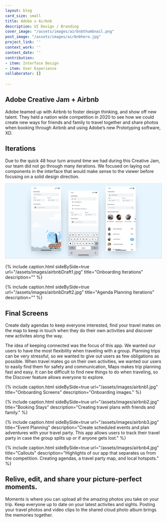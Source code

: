 ```yaml
---
layout: blog
card_size: small
title: Adobe x Airbnb
description: UI Design / Branding
cover_image: "/assets/images/airbnbthumbnail.png"
post_image: "/assets/images/airbnbhero.jpg"
project_link: ''
context_work: ''
context_date: ''
contribution:
- item: Interface Design
- item: User Experience
collaborator: []

---
```

## Adobe Creative Jam + Airbnb

Adobe teamed up with Airbnb to foster design thinking, and show off new talent. They held a nation wide competition in 2020 to see how we could create new ways for friends and family to travel together and share photos when booking through Airbnb and using Adobe’s new Prototyping software, XD.

## Iterations

Due to the quick 48 hour turn around time we had during this Creative Jam, our team did not go through many iterations. We focused on laying out components in the interface that would make sense to the viewer before focusing on a solid design direction.

<div> <img src="/assets/images/airbnbBefore.jpg" alt="first iteration"> </div>

{% include caption.html sideBySide=true url="/assets/images/airbnbDraft1.jpg" title="Onboarding Iterations" description="" %}

{% include caption.html sideBySide=true url="/assets/images/airbnbDraft2.jpg" title="Agenda Planning Iterations" description="" %}

## Final Screens

Create daily agendas to keep everyone interested, find your travel mates on the map to keep in touch when they do their own activities and discover new activites along the way.

The idea of keeping connected was the focus of this app. We wanted our users to have the most flexibility when traveling with a group. Planning trips can be very stressful, so we wanted to give out users as few obligations as possible. When travel mates go on their own activities, we wanted our users to easily find them for safety and communication, Maps makes trip planning fast and easy. It can be difficult to find new things to do when traveling, so the Discover feature allows everyone to explore.

{% include caption.html sideBySide=true url="/assets/images/airbnb1.jpg" title="Onboarding Screens" description="Onboarding images." %}

{% include caption.html sideBySide=true url="/assets/images/airbnb2.jpg" title="Booking Stays" description="Creating travel plans with friends and family." %}

{% include caption.html sideBySide=true url="/assets/images/airbnb3.jpg" title="Event Planning" description="Create scheduled events and plan adventures with your travel party. This app allows users to track their travel party in case the group splits up or if anyone gets lost." %}

{% include caption.html sideBySide=true url="/assets/images/airbnb4.jpg" title="Callouts" description="Highlights of our app that separates us from the competition. Creating agendas, a travel party map, and local hotspots." %}

## Relive, edit, and share your picture-perfect moments.

Moments is where you can upload all the amazing photos you take on your trip. Keep everyone up to date on your latest activites and sights. Posting your travel photos and video clips to the shared cloud photo album brings the memories together.